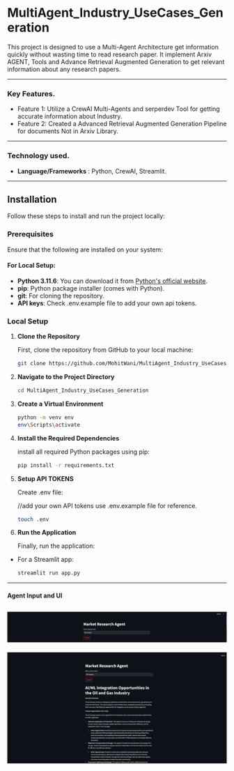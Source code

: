 # MultiAgent_Industry_UseCases_Generation

This project is designed to use a Multi-Agent Architecture get information quickly without wasting time to read research paper. It implement Arxiv AGENT, Tools and Advance Retrieval Augmented Generation to get relevant information about any research papers.

---

### Key Features.

- Feature 1: Utilize a CrewAI Multi-Agents and serperdev Tool for getting accurate information about Industry.
- Feature 2: Created a Advanced Retrieval Augmented Generation Pipeline for documents Not in Arxiv Library.

---

### Technology used.

- **Language/Frameworks** : Python, CrewAI, Streamlit.

---

## Installation

Follow these steps to install and run the project locally:

### Prerequisites

Ensure that the following are installed on your system:

#### For Local Setup:

- **Python 3.11.6**: You can download it from [Python's official website](https://www.python.org/downloads/).
- **pip**: Python package installer (comes with Python).
- **git**: For cloning the repository.
- **API keys**: Check .env.example file to add your own api tokens.


### Local Setup

1. **Clone the Repository**

   First, clone the repository from GitHub to your local machine:

   ```bash
   git clone https://github.com/MohitWani/MultiAgent_Industry_UseCases_Generation.git
   ```

2. **Navigate to the Project Directory**

    ```bash
    cd MultiAgent_Industry_UseCases_Generation
    ```
 
3. **Create a Virtual Environment**

    ```bash
    python -m venv env
    env\Scripts\activate
    ```

4. **Install the Required Dependencies**

    install all required Python packages using pip:
    ```bash
    pip install -r requirements.txt
    ```

5. **Setup API TOKENS**

    Create .env file:

    //add your own API tokens use .env.example file for reference.
    ```bash
    touch .env


6. **Run the Application**

    Finally, run the application:

- For a Streamlit app:

    ```bash
    streamlit run app.py
    ```

---

#### Agent Input and UI
![Project Screenshot](./assets/Input_UI.png)
---
![Project Screenshot](./assets/output_UI.png)


